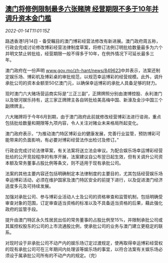<!--1642159862000-->
[澳门将修例限制最多六张赌牌 经营期限不多于10年并调升资本金门槛](https://cn.reuters.com/article/macau-gambling-law-license-0114-idCNKBS2JO0YU)
------

<div><i>2022-01-14T11:01:15Z</i></div><p>路透香港1月14日 - 备受瞩目的澳门博彩经营法修改有新进展。澳门政府周五称，行政会完成讨论修改博彩经营法律制度草案，将修订法例订明批给数量最多为六个并明文禁止转批给，经营期限一般不得多于10年，在例外情况下可延长最多三年。</p><p>澳门政府在一份声明 <a href="https://www.gov.mo/zh-hant/news/849623">www.gov.mo/zh-hant/news/849623</a>中并表示，法案还制定娱乐场、博彩机及博彩桌的审批规范，以规范幸运博彩的经营规模。此外，调升承批公司的资本金额至50亿澳门元，以确保幸运博彩的承批人具备足够的财力。</p><p>现时澳门六大赌场营运商实际是“三正三副”，正牌牌照分别由澳博控股、永利澳门以及银河娱乐持有，这三家正牌牌主各自转批给美高梅中国、新濠及金沙中国三个副牌牌主。</p><p>六大赌牌将于今年6月到期，由于澳门政府此前就修改经营博彩法进行谘询，重点包括批给数量和期限等九项内容，令人关注对赌业未来格局所起变化。</p><p>澳门政府表示，“为推动澳门特区博彩业的健康发展，完善行业监管，预防博彩可能带来的负面影响，有必要对博彩经营法作出检讨及修订。”</p><p>行政会完成讨论法律草案，有关法案将送立法会审议。为配合娱乐场幸运博彩经营批给的公开竞投程序的有序开展，法案建议自公布翌日起生效，但有关调升公司资本额及常务董事占股比例等条文，则不适用于现有承批公司。</p><p>法案的其他主要内容还包括明确制定本法律制度的主要目的，尤其包括经营娱乐场幸运博彩活动，必须在维护国家及澳门特区安全的前提下进行，以及促进澳门经济适度多元及可持续发展。</p><p>加强对承批公司、参与博彩业活动人士及公司的资格审查和监管机制，包括明确受审查对象的范围，订定审查适当资格的标准以及不具备适当资格的后果，藉此强化政府的监管手段。</p><p>提升由澳门特区永久性居民出任的常务董事的占股比例至15%，并限制承批公司或其属控权股东的公司的上市流通股比例，使承批公司的业务与澳门建立更稳定的联系。</p><p>对现时设于非承批公司不动产内的娱乐场订定过渡规定，使再取得幸运博彩经营权的现有承批公司可在三年期间内处理该等娱乐场的事宜，以符合法案有关娱乐场必须设于属承批公司所有的不动产内的规定。（完）</p>
